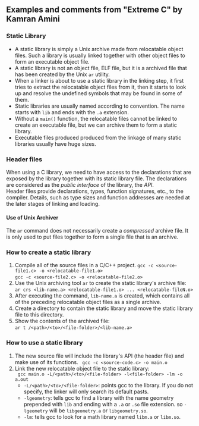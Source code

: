 ## Examples and comments from "Extreme C" by Kamran Amini

### Static Library  
- A static library is simply a Unix archive made from relocatable object files. Such
a library is usually linked together with other object files to form an executable
object file.    
- A static library is not an object file, ELF file, but it is a archived file that 
has been created by the Unix `ar` utility.  
- When a linker is about to use a static library in the linking step, it first tries 
to extract the relocatable object files from it, then it starts to look up and 
resolve the undefined symbols that may be found in some of them.  
- Static libraries are usually named according to convention. The name starts with
`lib` and ends with the `.a` extension. 
- Without a `main()` function, the relocatable files cannot be linked to create an
executable file, but we can archive them to form a static library.  
- Executable files produced produced from the linkage of many static libraries usually
have huge sizes.  

### Header files   
When using a C library, we need to have access to the declarations that are exposed
by the library together with its static library file. 
The declarations are considered as the *public interface* of the library, the *API*.  
Header files provide declarations, types, function signatures, etc., to the compiler. 
Details, such as type sizes and function addresses are needed at the later stages of 
linking and loading.

#### Use of Unix Archiver
The `ar` command does not necessarily create a *compressed* archive file. It is 
only used to put files together to form a single file that is an archive.   

### How to create a static library    
1. Compile all of the source files in a C/C++ project.
`gcc -c <source-file1.c> -o <relocatable-file1.o>`   
`gcc -c <source-file2.c> -o <relocatable-file2.o>`   
2. Use the Unix archiving tool `ar` to create the static library's archive file:   
`ar crs <lib-name.a> <relocatable-file1.o> ... <relocatable-fileN.o>`    
3. After executing the command, `lib-name.a` is created, which contains all of 
the preceding relocatable object files as a single archive.  
4. Create a directory to contain the static library and move the static library file to this directory.
5. Show the contents of the archived file:   
`ar t /<path>/<to>/<file-folder>/<lib-name.a>`   

### How to use a static library   
1. The new source file will include the library's API (the header file) and make use of its functions. 
` gcc -c <source-code.c> -o main.o`    
2. Link the new relocatable object file to the static library:  
` gcc main.o -L/<path>/<to>/<file-folder> -l<file-folder> -lm -o a.out`   
    * `-L/<path>/<to>/<file-folder>`:  points gcc to the library. If you do not specify, the linker will
    only search its default pasts.  
    * `-lgeometry`:  tells gcc to find a library with the name geometry prepended with `lib` and 
    ending with a `.a` or `.so` file extension. so `-lgeometry` will be `libgeometry.a` or `libgeometry.so`.       
    * `-lm`:  tells gcc to look for a math library named `libm.a` or `libm.so`.   







